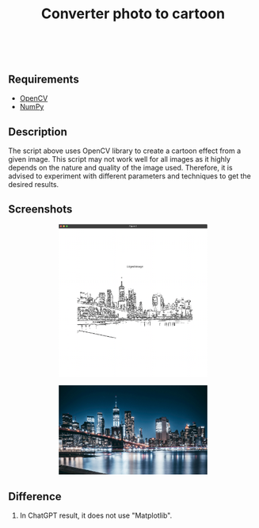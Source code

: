 <h1 align="center">Converter photo to cartoon<h1></br>

 ## Requirements
  - [OpenCV](https://opencv.org/)
  - [NumPy](https://numpy.org/)
  
  ## Description
  
  The script above uses OpenCV library to create a cartoon effect from a given image. 
  This script may not work well for all images as it highly depends on the nature and quality of the image used. 
  Therefore, it is advised to experiment with different parameters and techniques to get the desired results.

  ## Screenshots

<p align="center">
  <a href="https://github.com/behzod1996/opencv-samples"><img width="300px" alt="Free Drawing" src="https://github.com/behzod1996/opencv-samples/blob/main/docs/images/seoul-edged.png?raw=true"/></a> <br>
</p>

<p align="center">
  <a href="https://github.com/behzod1996/opencv-samples"><img width="300px" alt="Free Drawing" src="https://github.com/behzod1996/opencv-samples/blob/main/docs/images/seoul.jpg?raw=true"/></a> <br>
</p>
 
 ## Difference
 
 1. In ChatGPT result, it does not use "Matplotlib".
